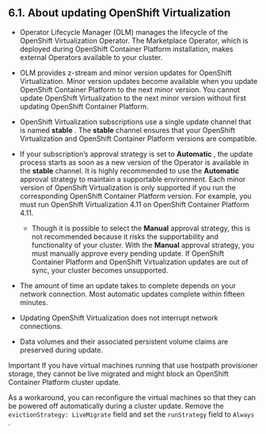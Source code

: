 ## 6.1. About updating OpenShift Virtualization




- Operator Lifecycle Manager (OLM) manages the lifecycle of the OpenShift Virtualization Operator. The Marketplace Operator, which is deployed during OpenShift Container Platform installation, makes external Operators available to your cluster.
- OLM provides z-stream and minor version updates for OpenShift Virtualization. Minor version updates become available when you update OpenShift Container Platform to the next minor version. You cannot update OpenShift Virtualization to the next minor version without first updating OpenShift Container Platform.
- OpenShift Virtualization subscriptions use a single update channel that is named **stable** . The **stable** channel ensures that your OpenShift Virtualization and OpenShift Container Platform versions are compatible.
- If your subscription’s approval strategy is set to **Automatic** , the update process starts as soon as a new version of the Operator is available in the **stable** channel. It is highly recommended to use the **Automatic** approval strategy to maintain a supportable environment. Each minor version of OpenShift Virtualization is only supported if you run the corresponding OpenShift Container Platform version. For example, you must run OpenShift Virtualization 4.11 on OpenShift Container Platform 4.11.
    
    
    - Though it is possible to select the **Manual** approval strategy, this is not recommended because it risks the supportability and functionality of your cluster. With the **Manual** approval strategy, you must manually approve every pending update. If OpenShift Container Platform and OpenShift Virtualization updates are out of sync, your cluster becomes unsupported.
    
- The amount of time an update takes to complete depends on your network connection. Most automatic updates complete within fifteen minutes.
- Updating OpenShift Virtualization does not interrupt network connections.
- Data volumes and their associated persistent volume claims are preserved during update.


Important
If you have virtual machines running that use hostpath provisioner storage, they cannot be live migrated and might block an OpenShift Container Platform cluster update.

As a workaround, you can reconfigure the virtual machines so that they can be powered off automatically during a cluster update. Remove the `evictionStrategy: LiveMigrate` field and set the `runStrategy` field to `Always` .




